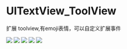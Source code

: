 # UITextView_ToolView
扩展 toolview,有emoji表情，可以自定义扩展事件

![](https://github.com/jiutianhuanpei/UITextView_ToolView/raw/master/InputViewDemo/ScreenShots/1.png)
![](https://github.com/jiutianhuanpei/UITextView_ToolView/raw/master/InputViewDemo/ScreenShots/2.png)
![](https://github.com/jiutianhuanpei/UITextView_ToolView/raw/master/InputViewDemo/ScreenShots/3.png)
![](https://github.com/jiutianhuanpei/UITextView_ToolView/raw/master/InputViewDemo/ScreenShots/4.png)
![](https://github.com/jiutianhuanpei/UITextView_ToolView/raw/master/InputViewDemo/ScreenShots/5.png)

